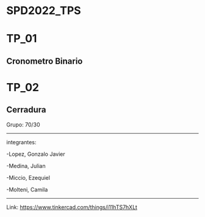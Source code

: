 # SPD2022_TPS

# TP_01 

Cronometro Binario
---------------------------------------------------------

# TP_02 

Cerradura
---------------------------------------------------------

Grupo: 70/30

---------------------------------------------------------
integrantes:


-Lopez, Gonzalo Javier

-Medina, Julian

-Miccio, Ezequiel

-Molteni, Camila

-------------------------------------------------------

Link: https://www.tinkercad.com/things/i11hTS7hXLt
